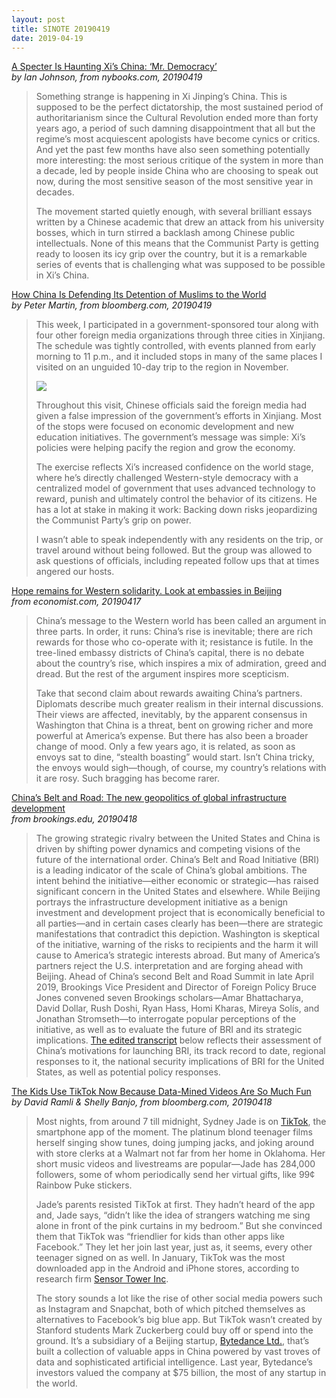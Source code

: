 ```yaml
---
layout: post
title: SINOTE 20190419
date: 2019-04-19
---
```


[A Specter Is Haunting Xi’s China: ‘Mr. Democracy’](https://www.nybooks.com/daily/2019/04/19/a-specter-is-haunting-xis-china-mr-democracy/) <br> *by Ian Johnson, from nybooks.com, 20190419*

> Something strange is happening in Xi Jinping’s China. This is supposed to be the perfect dictatorship, the most sustained period of authoritarianism since the Cultural Revolution ended more than forty years ago, a period of such damning disappointment that all but the regime’s most acquiescent apologists have become cynics or critics. And yet the past few months have also seen something potentially more interesting: the most serious critique of the system in more than a decade, led by people inside China who are choosing to speak out now, during the most sensitive season of the most sensitive year in decades.
>
> The movement started quietly enough, with several brilliant essays written by a Chinese academic that drew an attack from his university bosses, which in turn stirred a backlash among Chinese public intellectuals. None of this means that the Communist Party is getting ready to loosen its icy grip over the country, but it is a remarkable series of events that is challenging what was supposed to be possible in Xi’s China.

[How China Is Defending Its Detention of Muslims to the World](https://www.bloomberg.com/news/articles/2019-04-19/how-china-is-defending-its-detention-of-muslims-to-the-world) <br> *by Peter Martin, from bloomberg.com, 20190419*

> This week, I participated in a government-sponsored tour along with four other foreign media organizations through three cities in Xinjiang. The schedule was tightly controlled, with events planned from early morning to 11 p.m., and it included stops in many of the same places I visited on an unguided 10-day trip to the region in November.
>
> ![](https://assets.bwbx.io/images/users/iqjWHBFdfxIU/iHjZuVxGrQqM/v0/-1x-1.jpg)
>
> Throughout this visit, Chinese officials said the foreign media had given a false impression of the government’s efforts in Xinjiang. Most of the stops were focused on economic development and new education initiatives. The government’s message was simple: Xi’s policies were helping pacify the region and grow the economy.
>
> The exercise reflects Xi’s increased confidence on the world stage, where he’s directly challenged Western-style democracy with a centralized model of government that uses advanced technology to reward, punish and ultimately control the behavior of its citizens. He has a lot at stake in making it work: Backing down risks jeopardizing the Communist Party’s grip on power.
>
> I wasn’t able to speak independently with any residents on the trip, or travel around without being followed. But the group was allowed to ask questions of officials, including repeated follow ups that at times angered our hosts.

[Hope remains for Western solidarity. Look at embassies in Beijing](https://www.economist.com/china/2019/04/20/hope-remains-for-western-solidarity-look-at-embassies-in-beijing) <br> *from economist.com, 20190417*

> China’s message to the Western world has been called an argument in three parts. In order, it runs: China’s rise is inevitable; there are rich rewards for those who co-operate with it; resistance is futile. In the tree-lined embassy districts of China’s capital, there is no debate about the country’s rise, which inspires a mix of admiration, greed and dread. But the rest of the argument inspires more scepticism.
>
> Take that second claim about rewards awaiting China’s partners. Diplomats describe much greater realism in their internal discussions. Their views are affected, inevitably, by the apparent consensus in Washington that China is a threat, bent on growing richer and more powerful at America’s expense. But there has also been a broader change of mood. Only a few years ago, it is related, as soon as envoys sat to dine, “stealth boasting” would start. Isn’t China tricky, the envoys would sigh—though, of course, my country’s relations with it are rosy. Such bragging has become rarer.

[China’s Belt and Road: The new geopolitics of global infrastructure development](https://www.brookings.edu/research/chinas-belt-and-road-the-new-geopolitics-of-global-infrastructure-development/) <br> *from brookings.edu, 20190418*

> The growing strategic rivalry between the United States and China is driven by shifting power dynamics and competing visions of the future of the international order. China’s Belt and Road Initiative (BRI) is a leading indicator of the scale of China’s global ambitions. The intent behind the initiative—either economic or strategic—has raised significant concern in the United States and elsewhere. While Beijing portrays the infrastructure development initiative as a benign investment and development project that is economically beneficial to all parties—and in certain cases clearly has been—there are strategic manifestations that contradict this depiction. Washington is skeptical of the initiative, warning of the risks to recipients and the harm it will cause to America’s strategic interests abroad. But many of America’s partners reject the U.S. interpretation and are forging ahead with Beijing. Ahead of China’s second Belt and Road Summit in late April 2019, Brookings Vice President and Director of Foreign Policy Bruce Jones convened seven Brookings scholars—Amar Bhattacharya, David Dollar, Rush Doshi, Ryan Hass, Homi Kharas, Mireya Solís, and Jonathan Stromseth—to interrogate popular perceptions of the initiative, as well as to evaluate the future of BRI and its strategic implications. [The edited transcript](https://www.brookings.edu/wp-content/uploads/2019/04/FP_20190418_bri_interview.pdf) below reflects their assessment of China’s motivations for launching BRI, its track record to date, regional responses to it, the national security implications of BRI for the United States, as well as potential policy responses. 

[The Kids Use TikTok Now Because Data-Mined Videos Are So Much Fun](https://www.bloomberg.com/news/features/2019-04-18/tiktok-brings-chinese-style-censorship-to-america-s-tweens) <br> *by David Ramli & Shelly Banjo, from bloomberg.com, 20190418*

> Most nights, from around 7 till midnight, Sydney Jade is on [TikTok](https://www.tiktok.com/), the smartphone app of the moment. The platinum blond teenager films herself singing show tunes, doing jumping jacks, and joking around with store clerks at a Walmart not far from her home in Oklahoma. Her short music videos and livestreams are popular—Jade has 284,000 followers, some of whom periodically send her virtual gifts, like 99¢ Rainbow Puke stickers.
>
> Jade’s parents resisted TikTok at first. They hadn’t heard of the app and, Jade says, “didn’t like the idea of strangers watching me sing alone in front of the pink curtains in my bedroom.” But she convinced them that TikTok was “friendlier for kids than other apps like Facebook.” They let her join last year, just as, it seems, every other teenager signed on as well. In January, TikTok was the most downloaded app in the Android and iPhone stores, according to research firm [Sensor Tower Inc](https://www.bloomberg.com/quote/1650372D:US).
>
> The story sounds a lot like the rise of other social media powers such as Instagram and Snapchat, both of which pitched themselves as alternatives to Facebook’s big blue app. But TikTok wasn’t created by Stanford students Mark Zuckerberg could buy off or spend into the ground. It’s a subsidiary of a Beijing startup, [Bytedance Ltd.](https://www.bloomberg.com/quote/1439927D:CH), that’s built a collection of valuable apps in China powered by vast troves of data and sophisticated artificial intelligence. Last year, Bytedance’s investors valued the company at $75 billion, the most of any startup in the world.